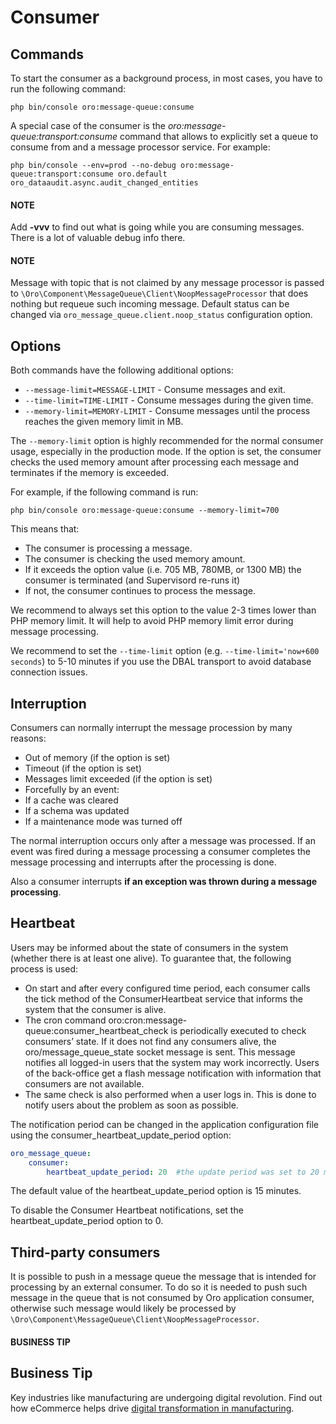 <a id="dev-cookbook-system-mq-consumer"></a>

# Consumer

## Commands

To start the consumer as a background process, in most cases, you have to run the following command:

```none
php bin/console oro:message-queue:consume
```

A special case of the consumer is the *oro:message-queue:transport:consume* command that allows to explicitly set a queue
to consume from and a message processor service. For example:

```none
php bin/console --env=prod --no-debug oro:message-queue:transport:consume oro.default oro_dataaudit.async.audit_changed_entities
```

#### NOTE
Add **-vvv** to find out what is going while you are consuming messages. There is a lot of valuable debug info there.

#### NOTE
Message with topic that is not claimed by any message processor is passed to `\Oro\Component\MessageQueue\Client\NoopMessageProcessor`
that does nothing but requeue such incoming message. Default status can be changed via `oro_message_queue.client.noop_status` configuration option.

## Options

Both commands have the following additional options:

* `--message-limit=MESSAGE-LIMIT` - Consume messages and exit.
* `--time-limit=TIME-LIMIT` - Consume messages during the given time.
* `--memory-limit=MEMORY-LIMIT` - Consume messages until the process reaches the given memory limit in MB.

The `--memory-limit` option is highly recommended for the normal consumer usage, especially in the production mode. If the
option is set, the consumer checks the used memory amount after processing each message and terminates if the memory is exceeded.

For example, if the following command is run:

```none
php bin/console oro:message-queue:consume --memory-limit=700
```

This means that:

* The consumer is processing a message.
* The consumer is checking the used memory amount.
* If it exceeds the option value (i.e. 705 MB, 780MB, or 1300 MB) the consumer is terminated (and Supervisord re-runs it)
* If not, the consumer continues to process the message.

We recommend to always set this option to the value 2-3 times lower than PHP memory limit. It will help to avoid PHP memory
limit error during message processing.

We recommend to set the `--time-limit` option (e.g. `--time-limit='now+600 seconds`) to 5-10 minutes if you use the DBAL transport to avoid database connection issues.

## Interruption

Consumers can normally interrupt the message procession by many reasons:

- Out of memory (if the option is set)
- Timeout (if the option is set)
- Messages limit exceeded (if the option is set)
- Forcefully by an event:
- If a cache was cleared
- If a schema was updated
- If a maintenance mode was turned off

The normal interruption occurs only after a message was processed. If an
event was fired during a message processing a consumer completes the
message processing and interrupts after the processing is done.

Also a consumer interrupts **if an exception was thrown during a message
processing**.

## Heartbeat

Users may be informed about the state of consumers in the system (whether there is at least one alive). To guarantee that, the following process is used:

- On start and after every configured time period, each consumer calls the tick method of the ConsumerHeartbeat service that informs the system that the consumer is alive.
- The cron command oro:cron:message-queue:consumer_heartbeat_check is periodically executed to check consumers’ state. If it does not find any consumers alive, the oro/message_queue_state socket message is sent. This message notifies all logged-in users that the system may work incorrectly. Users of the back-office get a flash message notification with information that consumers are not available.
- The same check is also performed when a user logs in. This is done to notify users about the problem as soon as possible.

The notification period can be changed in the application configuration file using the consumer_heartbeat_update_period option:

```yaml
oro_message_queue:
    consumer:
        heartbeat_update_period: 20  #the update period was set to 20 minutes
```

The default value of the heartbeat_update_period option is 15 minutes.

To disable the Consumer Heartbeat notifications, set the heartbeat_update_period option to 0.

## Third-party consumers

It is possible to push in a message queue the message that is intended for processing by an external consumer. To do so
it is needed to push such message in the queue that is not consumed by Oro application consumer, otherwise such
message would likely be processed by `\Oro\Component\MessageQueue\Client\NoopMessageProcessor`.

#### BUSINESS TIP
## Business Tip

Key industries like manufacturing are undergoing digital revolution. Find out how eCommerce helps drive <a href="https://oroinc.com/b2b-ecommerce/blog/digital-transformation-in-manufacturing/" target="_blank">digital transformation in manufacturing</a>.

<!-- Frontend -->
